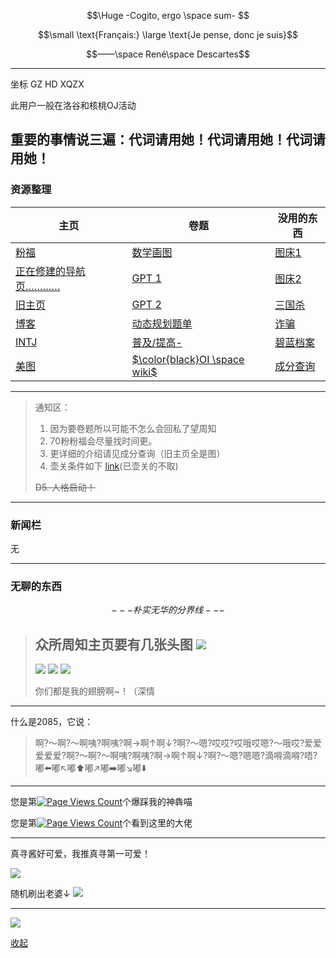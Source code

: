 $$\Huge -Cogito, ergo \space sum- $$

$$\small \text{Français:} \large \text{Je pense, donc je suis}$$

$$——\space René\space Descartes$$

---

坐标 GZ HD XQZX

此用户一般在洛谷和核桃OJ活动

重要的事情说三遍：代词请用她！代词请用她！代词请用她！
---
### 资源整理
| 主页 | 卷题 | 没用的东西 |
| ------- | ------ | ----- |
| [ 粉福 ](https://www.luogu.com.cn/blog/megumiyingdao/fenfu) | [数学画图](https://www.geogebra.org/) | [图床1](https://s2.ax1x.com/) |
| [正在修建的导航页…………](https://neko-daze.github.io/)  | [GPT 1](https://c0.xiami.one/c/5363e2c1-8d53-4568-a8e4-bd65a6b3e684) | [图床2](https://www.helloimg.com/) |
|  [旧主页](https://www.luogu.com.cn/paste/53ot6z4h)| [GPT 2](https://chat.openai-now.com/g/gpt-4-all) | [三国杀](https://www.lyciumaker.com/) |
| [博客](https://www.luogu.com.cn/blog/megumiyingdao/) | [动态规划题单](https://www.luogu.com.cn/training/211#problems) | [诈骗](https://note.ms/NeverGonnaGiveYouUp) |
| [INTJ](https://apesk.com/jungtest/result.asp?type=INTJ&Socre=56,57,62,46,44,43,51,41&nickName=neko) | [普及/提高-](https://www.luogu.com.cn/problem/list?difficulty=3&page=1) | [碧蓝档案](https://tmp.nulla.top/ba-logo/) |
| [美图](https://www.luogu.com.cn/paste/mxoh02i6) | [$\color{black}OI \space wiki$](https://oi-wiki.org/) | [成分查询](https://www.luogu.com.cn/paste/yexpkdqq) |

 ---
>通知区：
>1. 因为要卷题所以可能不怎么会回私了望周知
>2. 70粉粉福会尽量找时间更。
>3. 更详细的介绍请见成分查询（旧主页全是图）
>4. 壶关条件如下 [link](https://www.luogu.com.cn/paste/3a0qogez)(已壶关的不取)
>
>~~D5. 人格启动！~~

---
### 新闻栏

无

---
### 无聊的东西
$$---朴实无华的分界线---$$

>众所周知主页要有几张头图
>![](http://oj.hetao101.com/file/1109/my-image.png)
> ---
>![](https://cdn.luogu.com.cn/upload/image_hosting/1nl66t88.png)
![](https://cdn.luogu.com.cn/upload/image_hosting/w83h98a4.png)
![](https://cdn.luogu.com.cn/upload/image_hosting/souycio2.png)
>
>你们都是我的翅膀啊~！（深情
---

什么是2085，它说：
> 啊?～啊?～啊咦?啊咦?啊→啊↑啊↓?啊?～嗯?哎哎?哎哦哎嗯?～哦哎?爱爱爱爱爱?啊?～啊?～啊咦?啊咦?啊→啊↑啊↓?啊?～嗯?嗯嗯?滴嘚滴嘚?唔?嘟⬅️嘟↖️嘟⬆️嘟↗️嘟➡️嘟↘️嘟⬇️

---

您是第[![Page Views Count](https://badges.toozhao.com/badges/01H9CVNM6KT710Y7E93XV3JZR0/green.svg)](https://badges.toozhao.com/stats/01H9CVNM6KT710Y7E93XV3JZR0 "Get your own page views count badge on badges.toozhao.com")个爆踩我的神犇喵

您是第[![Page Views Count](https://badges.toozhao.com/badges/01HDTQJ8HVE1YNNEF12DXE4CVN/blue.svg)](https://badges.toozhao.com/stats/01HDTQJ8HVE1YNNEF12DXE4CVN "Get your own page views count badge on badges.toozhao.com")个看到这里的大佬

---
真寻酱好可爱，我推真寻第一可爱！

![](https://cdn.luogu.com.cn/upload/image_hosting/u3h104l2.png?x-oss-process=image/resize,m_lfit,h_400,w_400)

随机刷出老婆↓
![](https://image.anosu.top/pixiv)

---

![](bilibili:BV1GJ411x7h7)

[收起](https://www.luogu.com.cn/user/758591#%E3%81%8B%E3%82%8F%E3%81%84%E3%81%84)
